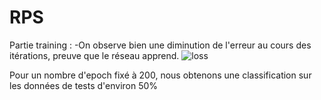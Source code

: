 # RPS
Partie training : -On observe bien une diminution de l'erreur au cours des itérations, preuve que le réseau apprend.
![loss](https://user-images.githubusercontent.com/45438809/49218103-d5782200-f3cf-11e8-8068-261165955e19.png)

Pour un nombre d'epoch fixé à 200, nous obtenons une classification sur les données de tests d'environ 50%
